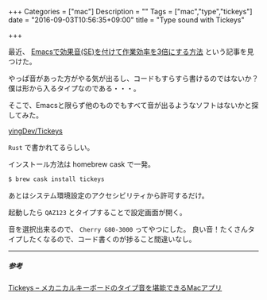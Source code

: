 +++
Categories = ["mac"]
Description = ""
Tags = ["mac","type","tickeys"]
date = "2016-09-03T10:56:35+09:00"
title = "Type sound with Tickeys"

+++


最近、
[Emacsで効果音(SE)を付けて作業効率を3倍にする方法](http://rubikitch.com/2016/08/17/sound-wav/)
という記事を見つけた。

やっぱ音があった方がやる気が出るし、コードもすらすら書けるのではないか？
僕は形から入るタイプなのである・・・。

そこで、Emacsと限らず他のものでもすべて音が出るようなソフトはないかと探してみた。

[yingDev/Tickeys](https://github.com/yingDev/Tickeys)

`Rust` で書かれてるらしい。

インストール方法は homebrew cask で一発。

```sh
$ brew cask install tickeys
```

あとはシステム環境設定のアクセシビリティから許可するだけ。

起動したら `QAZ123` とタイプすることで設定画面が開く。

音を選択出来るので、 `Cherry G80-3000` ってやつにした。
良い音！たくさんタイプしたくなるので、コード書くのが捗ること間違いなし。

- - -
##### 参考

[Tickeys – メカニカルキーボードのタイプ音を堪能できるMacアプリ](http://www.softantenna.com/wp/mac/tickeys/)

